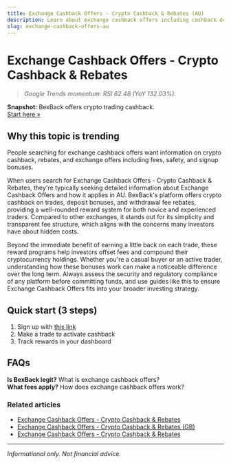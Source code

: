 ```yaml
---
title: Exchange Cashback Offers - Crypto Cashback & Rebates (AU)
description: Learn about exchange cashback offers including cashback deals, bonus offers, and how to maximize your crypto rewards.
slug: exchange-cashback-offers-au
---
```


# Exchange Cashback Offers - Crypto Cashback & Rebates

> _Google Trends momentum: RSI 62.48 (YoY 132.03%)._

**Snapshot:** BexBack offers crypto trading cashback.  
[Start here »](https://link.bexback.com/vfPttJ)

## Why this topic is trending

People searching for exchange cashback offers want information on crypto cashback, rebates, and exchange offers including fees, safety, and signup bonuses.

When users search for Exchange Cashback Offers - Crypto Cashback & Rebates, they're typically seeking detailed information about Exchange Cashback Offers and how it applies in AU. BexBack's platform offers crypto cashback on trades, deposit bonuses, and withdrawal fee rebates, providing a well-rounded reward system for both novice and experienced traders. Compared to other exchanges, it stands out for its simplicity and transparent fee structure, which aligns with the concerns many investors have about hidden costs.

Beyond the immediate benefit of earning a little back on each trade, these reward programs help investors offset fees and compound their cryptocurrency holdings. Whether you're a casual buyer or an active trader, understanding how these bonuses work can make a noticeable difference over the long term. Always assess the security and regulatory compliance of any platform before committing funds, and use guides like this to ensure Exchange Cashback Offers fits into your broader investing strategy.

## Quick start (3 steps)

1) Sign up with [this link](https://link.bexback.com/vfPttJ)  
2) Make a trade to activate cashback  
3) Track rewards in your dashboard

## FAQs

**Is BexBack legit?** What is exchange cashback offers?  
**What fees apply?** How does exchange cashback offers work?



### Related articles

- [Exchange Cashback Offers - Crypto Cashback & Rebates](/content/pages/exchange-cashback-offers.md)
- [Exchange Cashback Offers - Crypto Cashback & Rebates (GB)](/content/pages/exchange-cashback-offers-gb.md)
- [Exchange Cashback Offers - Crypto Cashback & Rebates](/content/pages/exchange-cashback-offers-ca.md)

---

_Informational only. Not financial advice._

